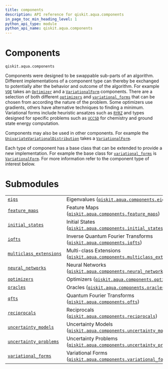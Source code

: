 ```yaml
---
title: components
description: API reference for qiskit.aqua.components
in_page_toc_min_heading_level: 1
python_api_type: module
python_api_name: qiskit.aqua.components
---
```


<span id="module-qiskit.aqua.components" />

<span id="qiskit-aqua-components" />

# Components

<span id="module-qiskit.aqua.components" />

`qiskit.aqua.components`

Components were designed to be swappable sub-parts of an algorithm. Different implementations of a component type can thereby be exchanged to potentially alter the behavior and outcome of the algorithm. For example [`VQE`](qiskit.aqua.algorithms.VQE "qiskit.aqua.algorithms.VQE") takes an [`Optimizer`](qiskit.aqua.components.optimizers.Optimizer "qiskit.aqua.components.optimizers.Optimizer") and a [`VariationalForm`](qiskit.aqua.components.variational_forms.VariationalForm "qiskit.aqua.components.variational_forms.VariationalForm") components. There are a selection of both different [`optimizers`](qiskit.aqua.components.optimizers#module-qiskit.aqua.components.optimizers "qiskit.aqua.components.optimizers") and [`variational_forms`](qiskit.aqua.components.variational_forms#module-qiskit.aqua.components.variational_forms "qiskit.aqua.components.variational_forms") that can be chosen from according the nature of the problem. Some optimizers use gradients, others have alternative techniques to finding a minimum. Variational forms include heuristic ansatzes such as [`RYRZ`](qiskit.aqua.components.variational_forms.RYRZ "qiskit.aqua.components.variational_forms.RYRZ") and types designed for specific problems such as [`UCCSD`](qiskit.chemistry.components.variational_forms.UCCSD "qiskit.chemistry.components.variational_forms.UCCSD") for chemistry and ground state energy computation.

Components may also be used in other components. For example the [`UnivariateVariationalDistribution`](qiskit.aqua.components.uncertainty_models.UnivariateVariationalDistribution "qiskit.aqua.components.uncertainty_models.UnivariateVariationalDistribution") takes a [`VariationalForm`](qiskit.aqua.components.variational_forms.VariationalForm "qiskit.aqua.components.variational_forms.VariationalForm").

Each type of component has a base class that can be extended to provide a new implementation. For example the base class for [`variational_forms`](qiskit.aqua.components.variational_forms#module-qiskit.aqua.components.variational_forms "qiskit.aqua.components.variational_forms") is [`VariationalForm`](qiskit.aqua.components.variational_forms.VariationalForm "qiskit.aqua.components.variational_forms.VariationalForm"). For more information refer to the component type of interest below.

# Submodules

|                                                                                                                                                                            |                                                                                                                                                                                                                            |
| -------------------------------------------------------------------------------------------------------------------------------------------------------------------------- | -------------------------------------------------------------------------------------------------------------------------------------------------------------------------------------------------------------------------- |
| [`eigs`](qiskit.aqua.components.eigs#module-qiskit.aqua.components.eigs "qiskit.aqua.components.eigs")                                                                     | Eigenvalues ([`qiskit.aqua.components.eigs`](qiskit.aqua.components.eigs#module-qiskit.aqua.components.eigs "qiskit.aqua.components.eigs"))                                                                                |
| [`feature_maps`](qiskit.aqua.components.feature_maps#module-qiskit.aqua.components.feature_maps "qiskit.aqua.components.feature_maps")                                     | Feature Maps ([`qiskit.aqua.components.feature_maps`](qiskit.aqua.components.feature_maps#module-qiskit.aqua.components.feature_maps "qiskit.aqua.components.feature_maps"))                                               |
| [`initial_states`](qiskit.aqua.components.initial_states#module-qiskit.aqua.components.initial_states "qiskit.aqua.components.initial_states")                             | Initial States ([`qiskit.aqua.components.initial_states`](qiskit.aqua.components.initial_states#module-qiskit.aqua.components.initial_states "qiskit.aqua.components.initial_states"))                                     |
| [`iqfts`](qiskit.aqua.components.iqfts#module-qiskit.aqua.components.iqfts "qiskit.aqua.components.iqfts")                                                                 | Inverse Quantum Fourier Transforms ([`qiskit.aqua.components.iqfts`](qiskit.aqua.components.iqfts#module-qiskit.aqua.components.iqfts "qiskit.aqua.components.iqfts"))                                                     |
| [`multiclass_extensions`](qiskit.aqua.components.multiclass_extensions#module-qiskit.aqua.components.multiclass_extensions "qiskit.aqua.components.multiclass_extensions") | Multi-class Extensions ([`qiskit.aqua.components.multiclass_extensions`](qiskit.aqua.components.multiclass_extensions#module-qiskit.aqua.components.multiclass_extensions "qiskit.aqua.components.multiclass_extensions")) |
| [`neural_networks`](qiskit.aqua.components.neural_networks#module-qiskit.aqua.components.neural_networks "qiskit.aqua.components.neural_networks")                         | Neural Networks ([`qiskit.aqua.components.neural_networks`](qiskit.aqua.components.neural_networks#module-qiskit.aqua.components.neural_networks "qiskit.aqua.components.neural_networks"))                                |
| [`optimizers`](qiskit.aqua.components.optimizers#module-qiskit.aqua.components.optimizers "qiskit.aqua.components.optimizers")                                             | Optimizers ([`qiskit.aqua.components.optimizers`](qiskit.aqua.components.optimizers#module-qiskit.aqua.components.optimizers "qiskit.aqua.components.optimizers"))                                                         |
| [`oracles`](qiskit.aqua.components.oracles#module-qiskit.aqua.components.oracles "qiskit.aqua.components.oracles")                                                         | Oracles ([`qiskit.aqua.components.oracles`](qiskit.aqua.components.oracles#module-qiskit.aqua.components.oracles "qiskit.aqua.components.oracles"))                                                                        |
| [`qfts`](qiskit.aqua.components.qfts#module-qiskit.aqua.components.qfts "qiskit.aqua.components.qfts")                                                                     | Quantum Fourier Transforms ([`qiskit.aqua.components.qfts`](qiskit.aqua.components.qfts#module-qiskit.aqua.components.qfts "qiskit.aqua.components.qfts"))                                                                 |
| [`reciprocals`](qiskit.aqua.components.reciprocals#module-qiskit.aqua.components.reciprocals "qiskit.aqua.components.reciprocals")                                         | Reciprocals ([`qiskit.aqua.components.reciprocals`](qiskit.aqua.components.reciprocals#module-qiskit.aqua.components.reciprocals "qiskit.aqua.components.reciprocals"))                                                    |
| [`uncertainty_models`](qiskit.aqua.components.uncertainty_models#module-qiskit.aqua.components.uncertainty_models "qiskit.aqua.components.uncertainty_models")             | Uncertainty Models ([`qiskit.aqua.components.uncertainty_models`](qiskit.aqua.components.uncertainty_models#module-qiskit.aqua.components.uncertainty_models "qiskit.aqua.components.uncertainty_models"))                 |
| [`uncertainty_problems`](qiskit.aqua.components.uncertainty_problems#module-qiskit.aqua.components.uncertainty_problems "qiskit.aqua.components.uncertainty_problems")     | Uncertainty Problems ([`qiskit.aqua.components.uncertainty_problems`](qiskit.aqua.components.uncertainty_problems#module-qiskit.aqua.components.uncertainty_problems "qiskit.aqua.components.uncertainty_problems"))       |
| [`variational_forms`](qiskit.aqua.components.variational_forms#module-qiskit.aqua.components.variational_forms "qiskit.aqua.components.variational_forms")                 | Variational Forms ([`qiskit.aqua.components.variational_forms`](qiskit.aqua.components.variational_forms#module-qiskit.aqua.components.variational_forms "qiskit.aqua.components.variational_forms"))                      |

